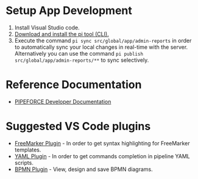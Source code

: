 # Setup App Development

1. Install Visual Studio code.
2. [Download and install the pi tool (CLI).](https://pipeforce.github.io/docs/downloads#command-line-interface-cli)
3. Execute the command ``pi sync src/global/app/admin-reports`` in order to automatically sync your local changes in real-time with the server. Alternatively you can use the command ``pi publish src/global/app/admin-reports/**`` to sync selectively.


# Reference Documentation

- [PIPEFORCE Developer Documentation](https://pipeforce.github.io/)
  
# Suggested VS Code plugins

- [FreeMarker Plugin](https://marketplace.visualstudio.com/items?itemName=dcortes92.FreeMarker) - In order to get syntax highlighting for FreeMarker templates.
- [YAML Plugin](https://marketplace.visualstudio.com/items?itemName=redhat.vscode-yaml) - In order to get commands completion in pipeline YAML scripts.
- [BPMN Plugin](https://marketplace.visualstudio.com/items?itemName=bpmn-io.vs-code-bpmn-io) - View, design and save BPMN diagrams. 
